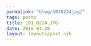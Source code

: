 ```yaml
---
permalink: "blog/1010224jpg/"
tags: posts
title: 101_0224.JPG
date: 2010-01-20
layout: layouts/post.njk
---
```



